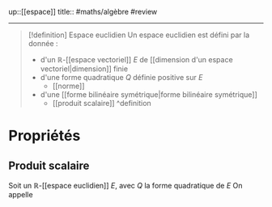 up::[[espace]]
title::
#maths/algèbre #review 

----

> [!definition] Espace  euclidien
> Un espace euclidien est défini par la donnée :
>  - d'un $\mathbb{R}$-[[espace vectoriel]] $E$ de [[dimension d'un espace vectoriel|dimension]] finie
>  - d'une forme quadratique $Q$ définie positive sur $E$
>      - [[norme]]
>  - d'une [[forme bilinéaire symétrique|forme bilinéaire symétrique]]  
>      - [[produit scalaire]]
^definition


# Propriétés

## Produit scalaire
Soit un $\mathbb{R}$-[[espace euclidien]] $E$, avec $Q$ la forme quadratique de $E$ 
On appelle 
